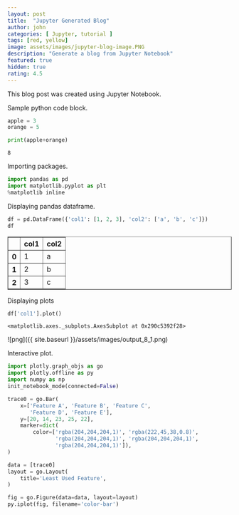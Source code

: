 ```yaml
---
layout: post
title:  "Jupyter Generated Blog"
author: john
categories: [ Jupyter, tutorial ]
tags: [red, yellow]
image: assets/images/jupyter-blog-image.PNG
description: "Generate a blog from Jupyter Notebook"
featured: true
hidden: true
rating: 4.5
---
```



This blog post was created using Jupyter Notebook.

Sample python code block.


```python
apple = 3
orange = 5

print(apple+orange)
```

    8
    

Importing packages.


```python
import pandas as pd
import matplotlib.pyplot as plt
%matplotlib inline
```

Displaying pandas dataframe.


```python
df = pd.DataFrame({'col1': [1, 2, 3], 'col2': ['a', 'b', 'c']})
df
```




<div>
<style scoped>
    .dataframe tbody tr th:only-of-type {
        vertical-align: middle;
    }

    .dataframe tbody tr th {
        vertical-align: top;
    }

    .dataframe thead th {
        text-align: right;
    }
</style>
<table border="1" class="dataframe">
  <thead>
    <tr>
      <th></th>
      <th>col1</th>
      <th>col2</th>
    </tr>
  </thead>
  <tbody>
    <tr>
      <th>0</th>
      <td>1</td>
      <td>a</td>
    </tr>
    <tr>
      <th>1</th>
      <td>2</td>
      <td>b</td>
    </tr>
    <tr>
      <th>2</th>
      <td>3</td>
      <td>c</td>
    </tr>
  </tbody>
</table>
</div>



Displaying plots


```python
df['col1'].plot()
```




    <matplotlib.axes._subplots.AxesSubplot at 0x290c5392f28>




![png]({{ site.baseurl }}/assets/images/output_8_1.png)


Interactive plot.


```python
import plotly.graph_objs as go
import plotly.offline as py
import numpy as np
init_notebook_mode(connected=False)
```

```python
trace0 = go.Bar(
    x=['Feature A', 'Feature B', 'Feature C',
       'Feature D', 'Feature E'],
    y=[20, 14, 23, 25, 22],
    marker=dict(
        color=['rgba(204,204,204,1)', 'rgba(222,45,38,0.8)',
               'rgba(204,204,204,1)', 'rgba(204,204,204,1)',
               'rgba(204,204,204,1)']),
)

data = [trace0]
layout = go.Layout(
    title='Least Used Feature',
)

fig = go.Figure(data=data, layout=layout)
py.iplot(fig, filename='color-bar')
```

<script src="https://cdn.plot.ly/plotly-latest.min.js"></script>
<div id="7db3ddfb-934a-4026-a3ad-db1afc59ab02" style="height: 100%; width: 100%;" class="plotly-graph-div"></div><script type="text/javascript">window.PLOTLYENV=window.PLOTLYENV || {};window.PLOTLYENV.BASE_URL="https://plot.ly";Plotly.newPlot("7db3ddfb-934a-4026-a3ad-db1afc59ab02", [{"type": "bar", "x": ["Feature A", "Feature B", "Feature C", "Feature D", "Feature E"], "y": [20, 14, 23, 25, 22], "marker": {"color": ["rgba(204,204,204,1)", "rgba(222,45,38,0.8)", "rgba(204,204,204,1)", "rgba(204,204,204,1)", "rgba(204,204,204,1)"]}}], {"title": "Least Used Feature"}, {"showLink": true, "linkText": "Export to plot.ly"})</script>

Download this notebook as markdown.

